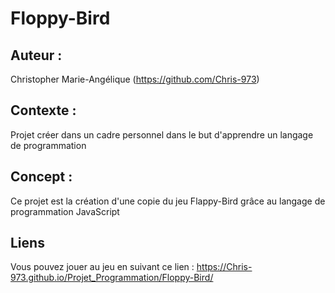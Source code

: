 # Floppy-Bird 

## Auteur :

Christopher Marie-Angélique (https://github.com/Chris-973)

## Contexte :

Projet créer dans un cadre personnel dans le but d'apprendre un langage de programmation 

## Concept :

Ce projet est la création d'une copie du jeu Flappy-Bird grâce au langage de programmation JavaScript

## Liens 

Vous pouvez jouer au jeu en suivant ce lien : https://Chris-973.github.io/Projet_Programmation/Floppy-Bird/